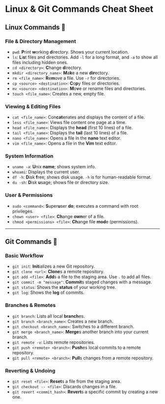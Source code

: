 # Linux & Git Commands Cheat Sheet

## Linux Commands 🐧

### File & Directory Management
* `pwd`: **P**rint **w**orking **d**irectory. Shows your current location.
* `ls`: **L**i**s**t files and directories. Add `-l` for a long format, and `-a` to show all files including hidden ones.
* `cd <directory>`: **C**hange **d**irectory.
* `mkdir <directory_name>`: **M**a**k**e a new **dir**ectory.
* `rm <file_name>`: **R**e**m**ove a file. Use `-r` for directories.
* `cp <source> <destination>`: **C**o**p**y files or directories.
* `mv <source> <destination>`: **M**o**v**e or rename files and directories.
* `touch <file_name>`: Creates a new, empty file.

### Viewing & Editing Files
* `cat <file_name>`: Con**cat**enates and displays the content of a file.
* `less <file_name>`: Views file content one page at a time.
* `head <file_name>`: Displays the **head** (first 10 lines) of a file.
* `tail <file_name>`: Displays the **tail** (last 10 lines) of a file.
* `nano <file_name>`: Opens a file in the **nano** text editor.
* `vim <file_name>`: Opens a file in the **Vim** text editor.

### System Information
* `uname -a`: **U**nix **name**; shows system info.
* `whoami`: Displays the current user.
* `df -h`: **D**isk **f**ree; shows disk usage. `-h` is for human-readable format.
* `du -sh`: **D**isk **u**sage; shows file or directory size.

### User & Permissions
* `sudo <command>`: **S**uper**u**ser **do**; executes a command with root privileges.
* `chown <user> <file>`: **Ch**ange **own**er of a file.
* `chmod <permissions> <file>`: **Ch**ange file **mod**e (permissions).

---

## Git Commands 🐙

### Basic Workflow
* `git init`: **Init**ializes a new Git repository.
* `git clone <url>`: **Clone**s a remote repository.
* `git add <file>`: **Add**s a file to the staging area. Use `.` to add all files.
* `git commit -m "message"`: **Commit**s staged changes with a message.
* `git status`: Shows the **status** of your working tree.
* `git log`: Shows the **log** of commits.

### Branches & Remotes
* `git branch`: Lists all local **branch**es.
* `git branch <branch_name>`: Creates a new branch.
* `git checkout <branch_name>`: Switches to a different branch.
* `git merge <branch_name>`: **Merge**s another branch into your current branch.
* `git remote -v`: Lists remote repositories.
* `git push <remote> <branch>`: **Push**es local commits to a remote repository.
* `git pull <remote> <branch>`: **Pull**s changes from a remote repository.

### Reverting & Undoing
* `git reset <file>`: **Reset**s a file from the staging area.
* `git checkout -- <file>`: Discards changes in a file.
* `git revert <commit_hash>`: **Revert**s a specific commit by creating a new one.
